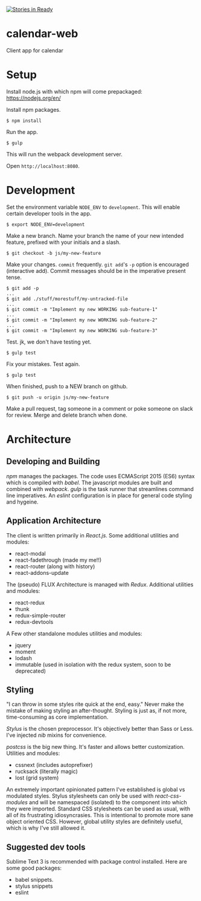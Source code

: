 [![Stories in Ready](https://badge.waffle.io/ADI-Labs/calendar-web.png?label=ready&title=Ready)](https://waffle.io/ADI-Labs/calendar-web)
# calendar-web
Client app for calendar


# Setup

Install node.js with which npm will come prepackaged: https://nodejs.org/en/

Install npm packages.
```
$ npm install
```
Run the app.
```
$ gulp
```

This will run the webpack development server.

Open `http://localhost:8080`.

# Development
Set the environment variable `NODE_ENV` to `development`. This will enable certain developer tools in the app.
```
$ export NODE_ENV=development
```

Make a new branch. Name your branch the name of your new intended feature, prefixed with your initials and a slash.
```
$ git checkout -b js/my-new-feature
```

Make your changes. `commit` frequently. `git add`'s `-p` option is encouraged (interactive add). Commit messages should be in the imperative present tense.
```
$ git add -p
...
$ git add ./stuff/morestuff/my-untracked-file
...
$ git commit -m "Implement my new WORKING sub-feature-1"
...
$ git commit -m "Implement my new WORKING sub-feature-2"
...
$ git commit -m "Implement my new WORKING sub-feature-3"
```

Test. jk, we don't have testing yet.

```
$ gulp test
```

Fix your mistakes. Test again.
```
$ gulp test
```

When finished, push to a NEW branch on github.
```
$ git push -u origin js/my-new-feature
```

Make a pull request, tag someone in a comment or poke someone on slack for review. Merge and delete branch when done.



# Architecture
## Developing and Building 
*npm* manages the packages. The code uses ECMAScript 2015 (ES6) syntax which is compiled with *babel*. The javascript modules are built and combined with *webpack*. *gulp* is the task runner that streamlines command line imperatives. An *eslint* configuration is in place for general code styling and hygeine.



## Application Architecture
The client is written primarily in *React.js*. Some additional utilities and modules:
 - react-modal
 - react-fadethrough (made my me!!)
 - react-router (along with history)
 - react-addons-update

The (pseudo) FLUX Architecture is managed with *Redux*. Additional utilities and modules:
 - react-redux
 - thunk
 - redux-simple-router
 - redux-devtools

A Few other standalone modules utilities and modules:
 - jquery
 - moment
 - lodash
 - immutable (used in isolation with the redux system, soon to be deprecated)


## Styling
"I can throw in some styles rite quick at the end, easy." Never make the mistake of making styling an after-thought. Styling is just as, if not more, time-consuming as core implementation.

*Stylus* is the chosen preprocessor. It's objectively better than Sass or Less. I've injected *nib* mixins for convenience.

*postcss* is the big new thing. It's faster and allows better customization. Utilities and modules:
 - cssnext (includes autoprefixer)
 - rucksack (literally magic)
 - lost (grid system)

An extremely important opinionated pattern I've established is global vs modulated styles. Stylus stylesheets can only be used with *react-css-modules* and will be namespaced (isolated) to the component into which they were imported. Standard CSS stylesheets can be used as usual, with all of its frustrating idiosyncrasies. This is intentional to promote more sane object oriented CSS. However, global utility styles are definitely useful, which is why I've still allowed it.



## Suggested dev tools
Sublime Text 3 is recommended with package control installed. Here are some good packages:
 - babel snippets.
 - stylus snippets
 - eslint



